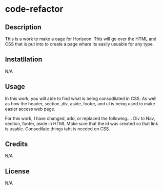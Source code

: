 # code-refactor 
## Description
This is a work to make a oage for Horiseon. This will go over the HTML and CSS that is put into to create a page where its easily usuable for any type.


## Instatllation
N/A

## Usage
In this work, you will able to find what is being consodilated in CSS. As well as how the header, section ,div, aside, footer, and ul is being used to make easier access web page. 

For this work, I have changed, add, or replaced the following....
Div to Nav, section, footer, aside in HTML
Make sure that the id was created so that link is usable. 
Consodilate things taht is needed on CSS. 

## Credits
N/A

## License

N/A